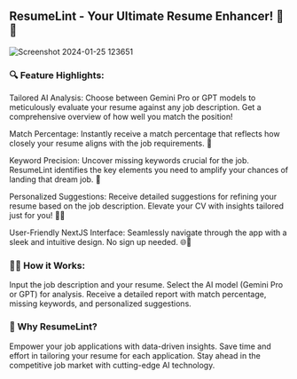 ## ResumeLint - Your Ultimate Resume Enhancer! 📄✨

![Screenshot 2024-01-25 123651](https://github.com/rishabhbizzle/resumelint/assets/100997409/07ed43c2-1cca-4064-b832-ee6a80ac96b7)



### 🔍 Feature Highlights:

Tailored AI Analysis: Choose between Gemini Pro or GPT models to meticulously evaluate your resume against any job description. Get a comprehensive overview of how well you match the position!

Match Percentage: Instantly receive a match percentage that reflects how closely your resume aligns with the job requirements. 🎯

Keyword Precision: Uncover missing keywords crucial for the job. ResumeLint identifies the key elements you need to amplify your chances of landing that dream job. 🚀

Personalized Suggestions: Receive detailed suggestions for refining your resume based on the job description. Elevate your CV with insights tailored just for you! 📝💡

User-Friendly NextJS Interface: Seamlessly navigate through the app with a sleek and intuitive design. No sign up needed. 🌐💼

### 👩‍💻 How it Works:

Input the job description and your resume.
Select the AI model (Gemini Pro or GPT) for analysis.
Receive a detailed report with match percentage, missing keywords, and personalized suggestions.

### 🚀 Why ResumeLint?

Empower your job applications with data-driven insights.
Save time and effort in tailoring your resume for each application.
Stay ahead in the competitive job market with cutting-edge AI technology.
